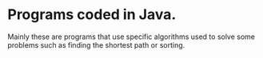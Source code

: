 # Programs coded in Java.

Mainly these are programs that use specific algorithms used to solve some problems such as finding the shortest path or sorting.
